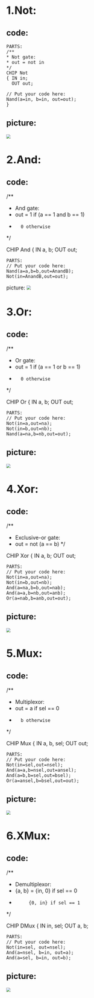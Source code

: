 # 1.Not:

## code:

    PARTS: 
    /**
    * Not gate:
    * out = not in
    */ 
    CHIP Not 
    { IN in;
      OUT out;
    
    // Put your code here:
    Nand(a=in, b=in, out=out);
    }
    
## picture:
<img src="‪D:/LeanaVScode/co109a/01/picture1/Not.jpg" style="zoom:70%" />

# 2.And:

## code:

/**
 * And gate: 
 * out = 1 if (a == 1 and b == 1)
 *       0 otherwise
 */

CHIP And {
    IN a, b;
    OUT out;

    PARTS:
    // Put your code here:
    Nand(a=a,b=b,out=AnandB);
    Not(in=AnandB,out=out);
    
picture:
<img src="‪D:\LeanaVScode\co109a\01\picture1\And.jpg" style="zoom:70%" />

# 3.Or:

## code:

 /**
 * Or gate:
 * out = 1 if (a == 1 or b == 1)
 *       0 otherwise
 */

CHIP Or {
    IN a, b;
    OUT out;

    PARTS:
    // Put your code here:
    Not(in=a,out=na);
    Not(in=b,out=nb);
    Nand(a=na,b=nb,out=out);
    
## picture:
<img src="‪D:\LeanaVScode\co109a\01\picture1\Or.jpg" style="zoom:70%" />

# 4.Xor:

## code:

/**
 * Exclusive-or gate:
 * out = not (a == b)
 */

CHIP Xor {
    IN a, b;
    OUT out;

    PARTS:
    // Put your code here:
    Not(in=a,out=na);
    Not(in=b,out=nb);
    And(a=na,b=b,out=nab);
    And(a=a,b=nb,out=anb);
    Or(a=nab,b=anb,out=out);
    
## picture:
<img src="‪D:\LeanaVScode\co109a\01\picture1\Xor.jpg" style="zoom:70%" />

# 5.Mux:

## code:

/** 
 * Multiplexor:
 * out = a if sel == 0
 *       b otherwise
 */

CHIP Mux {
    IN a, b, sel;
    OUT out;

    PARTS:
    // Put your code here:
    Not(in=sel,out=nsel);
    And(a=a,b=nsel,out=ansel);
    And(a=b,b=sel,out=bsel);
    Or(a=ansel,b=bsel,out=out); 
    
## picture:
<img src="‪D:\LeanaVScode\co109a\01\picture1\Mux.jpg" style="zoom:70%" />

# 6.XMux:

## code:

/**
 * Demultiplexor:
 * {a, b} = {in, 0} if sel == 0
 *          {0, in} if sel == 1
 */

CHIP DMux {
    IN in, sel;
    OUT a, b;

    PARTS:
    // Put your code here:
    Not(in=sel, out=nsel);
    And(a=nsel, b=in, out=a);
    And(a=sel, b=in, out=b);
    
## picture:
<img src="‪D:\LeanaVScode\co109a\01\picture1\DMux.jpg" style="zoom:70%" />
    
